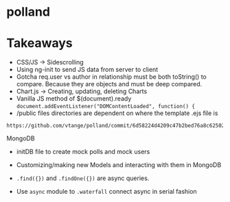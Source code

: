 # polland

# Takeaways

 - CSS/JS -> Sidescrolling
 - Using ng-init to send JS data from server to client
 - Gotcha req.user vs author in relationship must be both toString() to compare. Because they are objects and must be deep compared.
 - Chart.js -> Creating, updating, deleting Charts
 - Vanilla JS method of $(document).ready  ```document.addEventListener("DOMContentLoaded", function() {```
 - /public files directories are dependent on where the template .ejs file is

 

```
https://github.com/vtange/polland/commit/6d58224d4209c47b2bed76a8c625029e4bbade85
```
MongoDB
 - initDB file to create mock polls and mock users
 - Customizing/making new Models and interacting with them in MongoDB
 - ```.find({})``` and ```.findOne({})``` are async queries.
 
 - Use ```async``` module to ```.waterfall``` connect async in serial fashion
 
